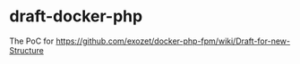 # draft-docker-php

The PoC for https://github.com/exozet/docker-php-fpm/wiki/Draft-for-new-Structure


